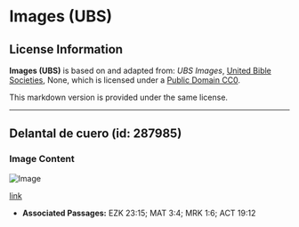 # Images (UBS)

## License Information

**Images (UBS)** is based on and adapted from: _UBS Images_, [United Bible Societies](https://unitedbiblesocieties.org/), None, which is licensed under a [Public Domain CC0](https://creativecommons.org/public-domain/cc0/).

This markdown version is provided under the same license.



--------------------------------

## Delantal de cuero (id: 287985)

### Image Content

![Image](https://cdn.aquifer.bible/aquifer-content/resources/Media/WEB-0505_apron_leather.jpg)

[link](https://cdn.aquifer.bible/aquifer-content/resources/Media/WEB-0505_apron_leather.jpg)

* **Associated Passages:** EZK 23:15; MAT 3:4; MRK 1:6; ACT 19:12

